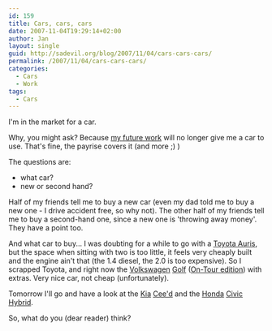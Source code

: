 ```yaml
---
id: 159
title: Cars, cars, cars
date: 2007-11-04T19:29:14+02:00
author: Jan
layout: single
guid: http://sadevil.org/blog/2007/11/04/cars-cars-cars/
permalink: /2007/11/04/cars-cars-cars/
categories:
  - Cars
  - Work
tags:
  - Cars
---
```

I'm in the market for a car.

Why, you might ask? Because [my future work](/2007/10/30/work-the-neverending-story/) will no longer give me a car to use. That's fine, the payrise covers it (and more ;) )

The questions are:

  * what car?
  * new or second hand?

Half of my friends tell me to buy a new car (even my dad told me to buy a new one - I drive accident free, so why not). The other half of my friends tell me to buy a second-hand one, since a new one is 'throwing away money'. They have a point too.

And what car to buy... I was doubting for a while to go with a [Toyota ](http://www.toyota.be) [Auris](http://nl.toyota.be/cars/new_cars/auris/index.aspx), but the space when sitting with two is too little, it feels very cheaply built and the engine ain't that (the 1.4 diesel, the 2.0 is too expensive). So I scrapped Toyota, and right now the [Volkswagen](http://www.vw.be) [Golf](http://be.volkswagen.com/vwcms_publish/vwcms/master_public/virtualmaster/be_nl/models/golf/golf_intro.html) ([On-Tour edition](http://be.volkswagen.com/vwcms_publish/vwcms/master_public/virtualmaster/be_nl/models/golf/golf_intro/offres_speciales/Serie_speciale_Escape.html)) with extras. Very nice car, not cheap (unfortunately).

Tomorrow I'll go and have a look at the [Kia](http://www.kia-motors.be) [Cee'd](http://www.kia.com/be/modellen/ceed/) and the [Honda](http://www.honda.be) [Civic Hybrid](http://www.fl.honda.be/content/wagens/modellen_civic_hybrid.html).

So, what do you (dear reader) think?